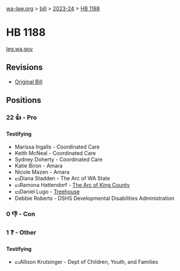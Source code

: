 [wa-law.org](/) > [bill](/bill/) > [2023-24](/bill/2023-24/) > [HB 1188](/bill/2023-24/hb/1188/)

# HB 1188
[leg.wa.gov](https://app.leg.wa.gov/billsummary?BillNumber=1188&Year=2023&Initiative=false)

## Revisions
* [Original Bill](1/)

## Positions
### 22 👍 - Pro
#### Testifying
* Marissa Ingalls - Coordinated Care
* Keith McNeal - Coordinated Care
* Sydney Doherty - Coordinated Care
* Katie Biron - Amara
* Nicole Mazen - Amara
* 💵Diana Stadden - The Arc of WA State
* 💵Ramona Hattendorf - [The Arc of King County](/org/the_arc_of_king_county/)
* 💵Daniel Lugo - [Treehouse](/org/treehouse/)
* Debbie Roberts - DSHS Developmental Disabilities Administration

### 0 👎 - Con

### 1 ❓ - Other
#### Testifying
* 💵Allison Krutsinger - Dept of Children, Youth, and Families
